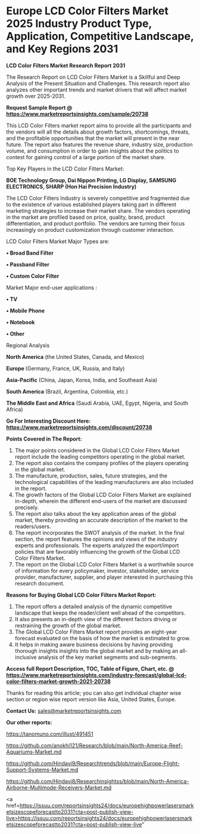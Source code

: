 # Europe LCD Color Filters Market 2025 Industry Product Type, Application, Competitive Landscape, and Key Regions 2031

<strong>LCD Color Filters Market Research Report 2031</strong>

The Research Report on LCD Color Filters Market is a Skillful and Deep Analysis of the Present Situation and Challenges. This research report also analyzes other important trends and market drivers that will affect market growth over 2025-2031.

<strong>Request Sample Report @ <a href=https://www.marketreportsinsights.com/sample/20738>https://www.marketreportsinsights.com/sample/20738</a></strong>

This LCD Color Filters market report aims to provide all the participants and the vendors will all the details about growth factors, shortcomings, threats, and the profitable opportunities that the market will present in the near future. The report also features the revenue share, industry size, production volume, and consumption in order to gain insights about the politics to contest for gaining control of a large portion of the market share.

Top Key Players in the LCD Color Filters Market:

<strong>BOE Technology Group, Dai Nippon Printing, LG Display, SAMSUNG ELECTRONICS, SHARP (Hon Hai Precision Industry)</strong>

The LCD Color Filters Industry is severely competitive and fragmented due to the existence of various established players taking part in different marketing strategies to increase their market share. The vendors operating in the market are profiled based on price, quality, brand, product differentiation, and product portfolio. The vendors are turning their focus increasingly on product customization through customer interaction.

LCD Color Filters Market Major Types are:

<strong>• Broad Band Filter

• Passband Filter

• Custom Color Filter</strong>

Market Major end-user applications :

<strong>• TV

• Mobile Phone

• Notebook

• Other</strong>

Regional Analysis

</u><strong><b>North America</b></strong> (the United States, Canada, and Mexico)

<strong><b>Europe </b></strong>(Germany, France, UK, Russia, and Italy)

<strong><b>Asia-Pacific</b></strong> (China, Japan, Korea, India, and Southeast Asia)

<strong><b>South America</b></strong> (Brazil, Argentina, Colombia, etc.)

<strong><b>The Middle East and Africa</b></strong> (Saudi Arabia, UAE, Egypt, Nigeria, and South Africa)

<strong>Go For Interesting Discount Here: <a href=https://www.marketreportsinsights.com/discount/20738>https://www.marketreportsinsights.com/discount/20738</a></strong>

<strong>Points Covered in The Report:</strong>
<ol>
  <li>The major points considered in the Global LCD Color Filters Market report include the leading competitors operating in the global market.</li>
  <li>The report also contains the company profiles of the players operating in the global market.</li>
  <li>The manufacture, production, sales, future strategies, and the technological capabilities of the leading manufacturers are also included in the report.</li>
  <li>The growth factors of the Global LCD Color Filters Market are explained in-depth, wherein the different end-users of the market are discussed precisely.</li>
  <li>The report also talks about the key application areas of the global market, thereby providing an accurate description of the market to the readers/users.</li>
  <li>The report incorporates the SWOT analysis of the market. In the final section, the report features the opinions and views of the industry experts and professionals. The experts analyzed the export/import policies that are favorably influencing the growth of the Global LCD Color Filters Market.</li>
  <li>The report on the Global LCD Color Filters Market is a worthwhile source of information for every policymaker, investor, stakeholder, service provider, manufacturer, supplier, and player interested in purchasing this research document.</li>
</ol>
<strong>Reasons for Buying Global LCD Color Filters Market Report:</strong>

<ol>
  <li>The report offers a detailed analysis of the dynamic competitive landscape that keeps the reader/client well ahead of the competitors.</li>
  <li>It also presents an in-depth view of the different factors driving or restraining the growth of the global market.</li>
  <li>The Global LCD Color Filters Market report provides an eight-year forecast evaluated on the basis of how the market is estimated to grow.</li>
  <li>It helps in making aware business decisions by having providing thorough insights insights into the global market and by making an all-inclusive analysis of the key market segments and sub-segments.</li>
</ol>
<strong>Access full Report Description, TOC, Table of Figure, Chart, etc. @ <a href=https://www.marketreportsinsights.com/industry-forecast/global-lcd-color-filters-market-growth-2021-20738>https://www.marketreportsinsights.com/industry-forecast/global-lcd-color-filters-market-growth-2021-20738</a></strong>


Thanks for reading this article; you can also get individual chapter wise section or region wise report version like Asia, United States, Europe.

<strong>Contact Us:</strong>
sales@marketreportsinsights.com

<strong>Our other reports:</strong>

<a href=https://tanomuno.com/illust/491451>https://tanomuno.com/illust/491451</a>

<a href=https://github.com/anokhi121/Research/blob/main/North-America-Reef-Aquariums-Market.md>https://github.com/anokhi121/Research/blob/main/North-America-Reef-Aquariums-Market.md</a>

<a href=https://github.com/Hindavi9/Researchtrends/blob/main/Europe-Flight-Support-Systems-Market.md>https://github.com/Hindavi9/Researchtrends/blob/main/Europe-Flight-Support-Systems-Market.md</a>

<a href=https://github.com/Hindavi8/Researchinsightss/blob/main/North-America-Airborne-Multimode-Receivers-Market.md>https://github.com/Hindavi8/Researchinsightss/blob/main/North-America-Airborne-Multimode-Receivers-Market.md</a>

<a href=https://issuu.com/reportsinsights24/docs/europehighpowerlasersmarketsizescopeforecastto2031?cta=post-publish-view-live>https://issuu.com/reportsinsights24/docs/europehighpowerlasersmarketsizescopeforecastto2031?cta=post-publish-view-live</a>"
